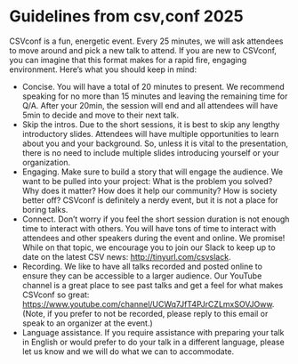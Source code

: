 # Guidelines from csv,conf 2025

CSVconf is a fun, energetic event. Every 25 minutes, we will ask attendees to move around and pick a new talk to attend. If you are new to CSVconf, you can imagine that this format makes for a rapid fire, engaging environment.  Here’s what you should keep in mind:

* Concise. You will have a total of 20 minutes to present.  We recommend speaking for no more than 15 minutes and leaving the remaining time for Q/A.  After your 20min, the session will end and all attendees will have 5min to decide and move to their next talk.
* Skip the intros. Due to the short sessions, it is best to skip any lengthy introductory slides. Attendees will have multiple opportunities to learn about you and your background. So, unless it is vital to the presentation, there is no need to include multiple slides introducing yourself or your organization.
* Engaging. Make sure to build a story that will engage the audience. We want to be pulled into your project: What is the problem you solved? Why does it matter? How does it help our community?  How is society better off?  CSVconf is definitely a nerdy event, but it is not a place for boring talks.
* Connect. Don’t worry if you feel the short session duration is not enough time to interact with others. You will have tons of time to interact with attendees and other speakers during the event and online.  We promise! While on that topic, we encourage you to join our Slack to keep up to date on the latest CSV news: http://tinyurl.com/csvslack.
* Recording. We like to have all talks recorded and posted online to ensure they can be accessible to a larger audience. Our YouTube channel is a great place to see past talks and get a feel for what makes CSVconf so great: https://www.youtube.com/channel/UCWq7JfT4PJrCZLmxSOVJOww. (Note, if you prefer to not be recorded, please reply to this email or speak to an organizer at the event.)
* Language assistance. If you require assistance with preparing your talk in English or would prefer to do your talk in a different language, please let us know and we will do what we can to accommodate.